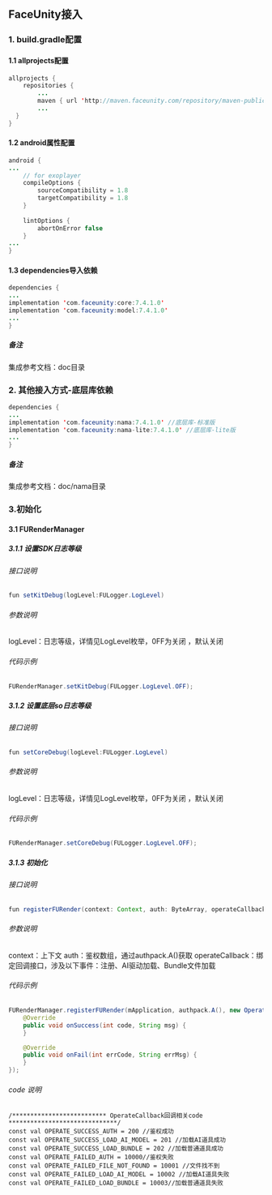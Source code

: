 

## FaceUnity接入


### 1. build.gradle配置

#### 1.1 allprojects配置
```java
allprojects {
    repositories {
        ...
        maven { url 'http://maven.faceunity.com/repository/maven-public/' } 
        ...
  }
}
```
#### 1.2 android属性配置
```java
android {
...
    // for exoplayer 
    compileOptions {
        sourceCompatibility = 1.8
        targetCompatibility = 1.8
    }
    
    lintOptions {
        abortOnError false
    }
...
}
```

#### 1.3 dependencies导入依赖 
```java
dependencies {
...
implementation 'com.faceunity:core:7.4.1.0' 
implementation 'com.faceunity:model:7.4.1.0'
...
}
```

##### 备注

集成参考文档：doc目录

### 2. 其他接入方式-底层库依赖

```java
dependencies {
...
implementation 'com.faceunity:nama:7.4.1.0' //底层库-标准版
implementation 'com.faceunity:nama-lite:7.4.1.0' //底层库-lite版
...
}
```
##### 备注
集成参考文档：doc/nama目录


### 3.初始化

#### 3.1 FURenderManager

##### 3.1.1 设置SDK日志等级
###### 接口说明
```java
fun setKitDebug(logLevel:FULogger.LogLevel)
```
###### 参数说明
logLevel：日志等级，详情见LogLevel枚举，0FF为关闭 ，默认关闭

###### 代码示例
```java
FURenderManager.setKitDebug(FULogger.LogLevel.OFF);
```

##### 3.1.2 设置底层so日志等级
###### 接口说明
```java
fun setCoreDebug(logLevel:FULogger.LogLevel)
```
###### 参数说明
logLevel：日志等级，详情见LogLevel枚举，0FF为关闭 ，默认关闭

###### 代码示例
```java
FURenderManager.setCoreDebug(FULogger.LogLevel.OFF);
```
##### 3.1.3 初始化
###### 接口说明
```java
fun registerFURender(context: Context, auth: ByteArray, operateCallback: OperateCallback)
```
###### 参数说明
context：上下文
auth：鉴权数组，通过authpack.A()获取 
operateCallback：绑定回调接口，涉及以下事件：注册、AI驱动加载、Bundle文件加载

###### 代码示例
```java
FURenderManager.registerFURender(mApplication, authpack.A(), new OperateCallback() {
    @Override
    public void onSuccess(int code, String msg) {
    }

    @Override
    public void onFail(int errCode, String errMsg) {
    }
});
```

###### code 说明
```
/************************** OperateCallback回调相关code ******************************/
const val OPERATE_SUCCESS_AUTH = 200 //鉴权成功
const val OPERATE_SUCCESS_LOAD_AI_MODEL = 201 //加载AI道具成功
const val OPERATE_SUCCESS_LOAD_BUNDLE = 202 //加载普通道具成功
const val OPERATE_FAILED_AUTH = 10000//鉴权失败
const val OPERATE_FAILED_FILE_NOT_FOUND = 10001 //文件找不到
const val OPERATE_FAILED_LOAD_AI_MODEL = 10002 //加载AI道具失败
const val OPERATE_FAILED_LOAD_BUNDLE = 10003//加载普通道具失败
```

